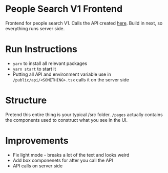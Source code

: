 # People Search V1 Frontend
Frontend for people search V1. Calls the API created [here](https://github.com/cerebralvalley/people-search-v1-py). Build in next, so everything runs server side.

# Run Instructions
* `yarn` to install all relevant packages
* `yarn start` to start it
* Putting all API and environment variable use in `/public/api/<SOMETHING>.tsx` calls it on the server side

# Structure
Pretend this entire thing is your typical /src folder. `/pages` actually contains the components used to construct what you see in the UI. 

# Improvements
* Fix light mode - breaks a lot of the text and looks weird
* Add box componenets for after you call the API
* API calls on server side
